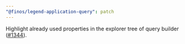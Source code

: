 ```yaml
---
"@finos/legend-application-query": patch
---
```


Highlight already used properties in the explorer tree of query builder ([#1344](https://github.com/finos/legend-studio/issues/1344)).

